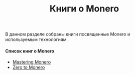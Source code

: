 ﻿---
title: Книги о Monero
weight: 01
---

В данном разделе собраны книги посвященные Monero и используемым технологиям.

#### Список книг о Monero

* [Mastering Monero](mastering-monero/)
* [Zero to Monero](zero-to-monero/)
